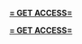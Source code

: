 **[= GET ACCESS=](https://www.google.com/url?q=https%3A%2F%2Fappbitly.com%2FDHFqQ)**


**[= GET ACCESS=](https://www.google.com/url?q=https%3A%2F%2Fappbitly.com%2FDHFqQ)**
